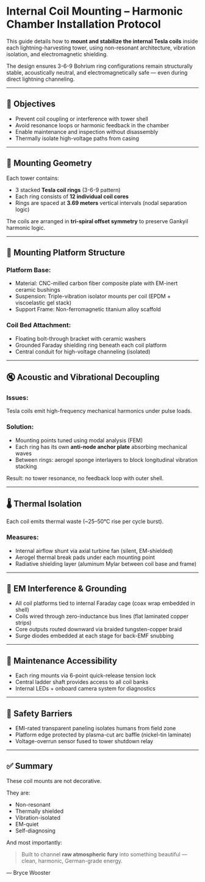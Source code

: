 # Internal Coil Mounting – Harmonic Chamber Installation Protocol

This guide details how to **mount and stabilize the internal Tesla coils** inside each lightning-harvesting tower, using non-resonant architecture, vibration isolation, and electromagnetic shielding.

The design ensures 3-6-9 Bohrium ring configurations remain structurally stable, acoustically neutral, and electromagnetically safe — even during direct lightning channeling.

---

## 🎯 Objectives

- Prevent coil coupling or interference with tower shell
- Avoid resonance loops or harmonic feedback in the chamber
- Enable maintenance and inspection without disassembly
- Thermally isolate high-voltage paths from casing

---

## 📐 Mounting Geometry

Each tower contains:

- 3 stacked **Tesla coil rings** (3-6-9 pattern)
- Each ring consists of **12 individual coil cores**
- Rings are spaced at **3.69 meters** vertical intervals (nodal separation logic)

The coils are arranged in **tri-spiral offset symmetry** to preserve Gankyil harmonic logic.

---

## 🔧 Mounting Platform Structure

### Platform Base:
- Material: CNC-milled carbon fiber composite plate with EM-inert ceramic bushings
- Suspension: Triple-vibration isolator mounts per coil (EPDM + viscoelastic gel stack)
- Support Frame: Non-ferromagnetic titanium alloy scaffold

### Coil Bed Attachment:
- Floating bolt-through bracket with ceramic washers
- Grounded Faraday shielding ring beneath each coil platform
- Central conduit for high-voltage channeling (isolated)

---

## 🔇 Acoustic and Vibrational Decoupling

### Issues:
Tesla coils emit high-frequency mechanical harmonics under pulse loads.

### Solution:
- Mounting points tuned using modal analysis (FEM)
- Each ring has its own **anti-node anchor plate** absorbing mechanical waves
- Between rings: aerogel sponge interlayers to block longitudinal vibration stacking

Result: no tower resonance, no feedback loop with outer shell.

---

## 🌡️ Thermal Isolation

Each coil emits thermal waste (~25–50°C rise per cycle burst).

### Measures:
- Internal airflow shunt via axial turbine fan (silent, EM-shielded)
- Aerogel thermal break pads under each mounting point
- Radiative shielding layer (aluminum Mylar between coil base and frame)

---

## 🧲 EM Interference & Grounding

- All coil platforms tied to internal Faraday cage (coax wrap embedded in shell)
- Coils wired through zero-inductance bus lines (flat laminated copper strips)
- Core outputs routed downward via braided tungsten-copper braid
- Surge diodes embedded at each stage for back-EMF snubbing

---

## 🔩 Maintenance Accessibility

- Each ring mounts via 6-point quick-release tension lock
- Central ladder shaft provides access to all coil banks
- Internal LEDs + onboard camera system for diagnostics

---

## 🛑 Safety Barriers

- EMI-rated transparent paneling isolates humans from field zone
- Platform edge protected by plasma-cut arc baffle (nickel-tin laminate)
- Voltage-overrun sensor fused to tower shutdown relay

---

## ✅ Summary

These coil mounts are not decorative.

They are:
- Non-resonant
- Thermally shielded
- Vibration-isolated
- EM-quiet
- Self-diagnosing

And most importantly:
> Built to channel **raw atmospheric fury** into something beautiful — clean, harmonic, German-grade energy.

— Bryce Wooster
